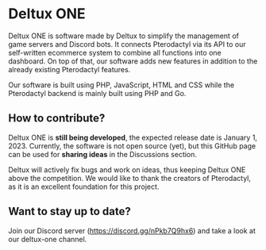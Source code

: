 # Deltux ONE
Deltux ONE is software made by Deltux to simplify the management of game servers and Discord bots. It connects Pterodactyl via its API to our self-written ecommerce system to combine all functions into one dashboard. On top of that, our software adds new features in addition to the already existing Pterodactyl features.

Our software is built using PHP, JavaScript, HTML and CSS while the Pterodactyl backend is mainly built using PHP and Go.

## How to contribute?
Deltux ONE is **still being developed**, the expected release date is January 1, 2023. Currently, the software is not open source (yet), but this GitHub page can be used for **sharing ideas** in the Discussions section.

Deltux will actively fix bugs and work on ideas, thus keeping Deltux ONE above the competition. We would like to thank the creators of Pterodactyl, as it is an excellent foundation for this project.

## Want to stay up to date?
Join our Discord server (https://discord.gg/nPkb7Q9hx6) and take a look at our deltux-one channel.

